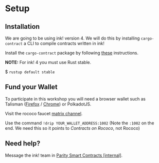 # Setup

## Installation
We are going to be using ink! version 4. We will do this by installing `cargo-contract` a CLI to compile contracts written in ink!

Install the `cargo-contract` package by following [these](https://docs.substrate.io/tutorials/smart-contracts/prepare-your-first-contract/#install-additional-packages) instructions.

**NOTE:** For ink! 4 you must use Rust stable.

$ `rustup default stable`

## Fund your Wallet
To participate in this workshop you will need a browser wallet such as Talisman ([Firefox](https://addons.mozilla.org/en-US/firefox/addon/talisman-wallet-extension/?utm_source=addons.mozilla.org&utm_medium=referral&utm_content=search) / [Chrome](https://chrome.google.com/webstore/detail/talisman-polkadot-wallet/fijngjgcjhjmmpcmkeiomlglpeiijkld?hl=en)) or PolkadotJS.

Visit the rococo faucet [matrix channel](https://matrix.to/#/#rococo-faucet:matrix.org).

Use the command `!drip YOUR_WALLET_ADDRESS:1002` (Note the `:1002` on the end. We need this so it points to *Contracts on Rococo*, not Rococo)

## Need help?
Message the ink! team in [Parity Smart Contracts [internal]](https://matrix.to/#/!nqwrcufvSwqTNsLMkj:matrix.parity.io?via=matrix.parity.io&via=web3.foundation).